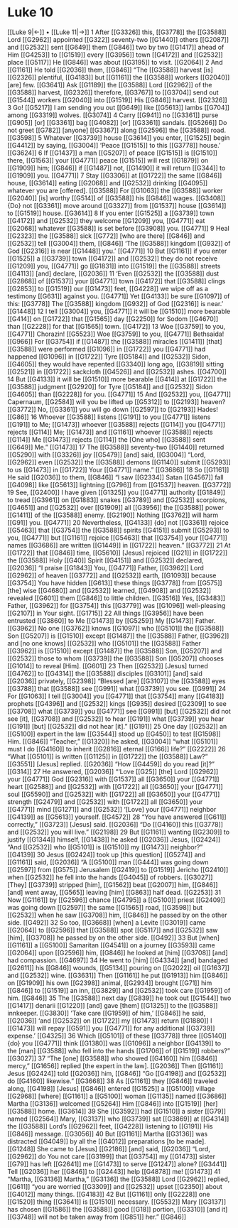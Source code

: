 # Luke 10
[[Luke 9|←]] • [[Luke 11|→]]
1 After [[G3326]] this, [[G3778]] the [[G3588]] Lord [[G2962]] appointed [[G322]] seventy-two [[G1440]] others [[G2087]] and [[G2532]] sent [[G649]] them [[G846]] two by two [[G1417]] ahead of Him [[G4253]] to [[G1519]] every [[G3956]] town [[G4172]] and [[G2532]] place [[G5117]] He [[G846]] was about [[G3195]] to visit. [[G2064]] 
2 And [[G1161]] He told [[G2036]] them, [[G846]] “The [[G3588]] harvest [is] [[G2326]] plentiful, [[G4183]] but [[G1161]] the [[G3588]] workers [[G2040]] [are] few. [[G3641]] Ask [[G1189]] the [[G3588]] Lord [[G2962]] of the [[G3588]] harvest, [[G2326]] therefore, [[G3767]] to [[G3704]] send out [[G1544]] workers [[G2040]] into [[G1519]] His [[G846]] harvest. [[G2326]] 
3 Go! [[G5217]] I am sending you out [[G649]] like [[G5613]] lambs [[G704]] among [[G3319]] wolves. [[G3074]] 
4 Carry [[G941]] no [[G3361]] purse [[G905]] [or] [[G3361]] bag [[G4082]] [or] [[G3361]] sandals. [[G5266]] Do not greet [[G782]] [anyone] [[G3367]] along [[G2596]] the [[G3588]] road. [[G3598]] 
5 Whatever [[G3739]] house [[G3614]] you enter, [[G1525]] begin [[G4412]] by saying, [[G3004]] ‘Peace [[G1515]] to this [[G3778]] house.’ [[G3624]] 
6 If [[G1437]] a man [[G5207]] of peace [[G1515]] is [[G1510]] there, [[G1563]] your [[G4771]] peace [[G1515]] will rest [[G1879]] on [[G1909]] him; [[G846]] if [[G1487]] not, [[G1490]] it will return [[G344]] to [[G1909]] you. [[G4771]] 
7 Stay [[G3306]] at [[G1722]] the same [[G846]] house, [[G3614]] eating [[G2068]] and [[G2532]] drinking [[G4095]] whatever you are [offered]. [[G3588]] For [[G1063]] the [[G3588]] worker [[G2040]] [is] worthy [[G514]] of [[G3588]] his [[G846]] wages. [[G3408]] {Do} not [[G3361]] move around [[G3327]] from [[G1537]] house [[G3614]] to [[G1519]] house. [[G3614]] 
8 If you enter [[G1525]] a [[G3739]] town [[G4172]] and [[G2532]] they welcome [[G1209]] you, [[G4771]] eat [[G2068]] whatever [[G3588]] is set before [[G3908]] you. [[G4771]] 
9 Heal [[G2323]] the [[G3588]] sick [[G772]] [who are there] [[G846]] and [[G2532]] tell [[G3004]] them, [[G846]] ‘The [[G3588]] kingdom [[G932]] of God [[G2316]] is near [[G1448]] you.’ [[G4771]] 
10 But [[G1161]] if you enter [[G1525]] a [[G3739]] town [[G4172]] and [[G2532]] they do not receive [[G1209]] you, [[G4771]] go [[G1831]] into [[G1519]] the [[G3588]] streets [[G4113]] [and] declare, [[G2036]] 
11 ‘Even [[G2532]] the [[G3588]] dust [[G2868]] of [[G1537]] your [[G4771]] town [[G4172]] that [[G3588]] clings [[G2853]] to [[G1519]] our [[G1473]] feet, [[G4228]] we wipe off as a testimony [[G631]] against you. [[G4771]] Yet [[G4133]] be sure [[G1097]] of this: [[G3778]] The [[G3588]] kingdom [[G932]] of God [[G2316]] is near.’ [[G1448]] 
12 I tell [[G3004]] you, [[G4771]] it will be [[G1510]] more bearable [[G414]] on [[G1722]] that [[G1565]] day [[G2250]] for Sodom [[G4670]] than [[G2228]] for that [[G1565]] town. [[G4172]] 
13 Woe [[G3759]] to you, [[G4771]] Chorazin! [[G5523]] Woe [[G3759]] to you, [[G4771]] Bethsaida! [[G966]] For [[G3754]] if [[G1487]] the [[G3588]] miracles [[G1411]] [that] [[G3588]] were performed [[G1096]] in [[G1722]] you [[G4771]] had happened [[G1096]] in [[G1722]] Tyre [[G5184]] and [[G2532]] Sidon, [[G4605]] they would have repented [[G3340]] long ago, [[G3819]] sitting [[G2521]] in [[G1722]] sackcloth [[G4526]] and [[G2532]] ashes. [[G4700]] 
14 But [[G4133]] it will be [[G1510]] more bearable [[G414]] at [[G1722]] the [[G3588]] judgment [[G2920]] for Tyre [[G5184]] and [[G2532]] Sidon [[G4605]] than [[G2228]] for you. [[G4771]] 
15 And [[G2532]] you, [[G4771]] Capernaum, [[G2584]] will you be lifted up [[G5312]] to [[G2193]] heaven? [[G3772]] No, [[G3361]] you will go down [[G2597]] to [[G2193]] Hades! [[G86]] 
16 Whoever [[G3588]] listens [[G191]] to you [[G4771]] listens [[G191]] to Me; [[G1473]] whoever [[G3588]] rejects [[G114]] you [[G4771]] rejects [[G114]] Me; [[G1473]] and [[G1161]] whoever [[G3588]] rejects [[G114]] Me [[G1473]] rejects [[G114]] the [One who] [[G3588]] sent [[G649]] Me.” [[G1473]] 
17 The [[G3588]] seventy-two [[G1440]] returned [[G5290]] with [[G3326]] joy [[G5479]] [and] said, [[G3004]] “Lord, [[G2962]] even [[G2532]] the [[G3588]] demons [[G1140]] submit [[G5293]] to us [[G1473]] in [[G1722]] Your [[G4771]] name.” [[G3686]] 
18 So [[G1161]] He said [[G2036]] to them, [[G846]] “I saw [[G2334]] Satan [[G4567]] fall [[G4098]] like [[G5613]] lightning [[G796]] from [[G1537]] heaven. [[G3772]] 
19 See, [[G2400]] I have given [[G1325]] you [[G4771]] authority [[G1849]] to tread [[G3961]] on [[G1883]] snakes [[G3789]] and [[G2532]] scorpions, [[G4651]] and [[G2532]] over [[G1909]] all [[G3956]] the [[G3588]] power [[G1411]] of the [[G3588]] enemy. [[G2190]] Nothing [[G3762]] will harm [[G91]] you. [[G4771]] 
20 Nevertheless, [[G4133]] {do] not [[G3361]] rejoice [[G5463]] that [[G3754]] the [[G3588]] spirits [[G4151]] submit [[G5293]] to you, [[G4771]] but [[G1161]] rejoice [[G5463]] that [[G3754]] your [[G4771]] names [[G3686]] are written [[G1449]] in [[G1722]] heaven.” [[G3772]] 
21 At [[G1722]] that [[G846]] time, [[G5610]] [Jesus] rejoiced [[G21]] in [[G1722]] the [[G3588]] Holy [[G40]] Spirit [[G4151]] and [[G2532]] declared, [[G2036]] “I praise [[G1843]] You, [[G4771]] Father, [[G3962]] Lord [[G2962]] of heaven [[G3772]] and [[G2532]] earth, [[G1093]] because [[G3754]] You have hidden [[G613]] these things [[G3778]] from [[G575]] [the] wise [[G4680]] and [[G2532]] learned, [[G4908]] and [[G2532]] revealed [[G601]] them [[G846]] to little children. [[G3516]] Yes, [[G3483]] Father, [[G3962]] for [[G3754]] this [[G3779]] was [[G1096]] well-pleasing [[G2107]] in Your sight. [[G1715]] 
22 All things [[G3956]] have been entrusted [[G3860]] to Me [[G1473]] by [[G5259]] My [[G1473]] Father. [[G3962]] No one [[G3762]] knows [[G1097]] who [[G5101]] the [[G3588]] Son [[G5207]] is [[G1510]] except [[G1487]] the [[G3588]] Father, [[G3962]] and [no one knows] [[G2532]] who [[G5101]] the [[G3588]] Father [[G3962]] is [[G1510]] except [[G1487]] the [[G3588]] Son, [[G5207]] and [[G2532]] those to whom [[G3739]] the [[G3588]] Son [[G5207]] chooses [[G1014]] to reveal [Him]. [[G601]] 
23 Then [[G2532]] [Jesus] turned [[G4762]] to [[G4314]] the [[G3588]] disciples [[G3101]] [and] said [[G2036]] privately, [[G2398]] “Blessed [are] [[G3107]] the [[G3588]] eyes [[G3788]] that [[G3588]] see [[G991]] what [[G3739]] you see. [[G991]] 
24 For [[G1063]] I tell [[G3004]] you [[G4771]] that [[G3754]] many [[G4183]] prophets [[G4396]] and [[G2532]] kings [[G935]] desired [[G2309]] to see [[G3708]] what [[G3739]] you [[G4771]] see [[G991]] [but] [[G2532]] did not see [it], [[G3708]] and [[G2532]] to hear [[G191]] what [[G3739]] you hear [[G191]] [but] [[G2532]] did not hear [it].” [[G191]] 
25 One day [[G2532]] an [[G5100]] expert in the law [[G3544]] stood up [[G450]] to test [[G1598]] Him. [[G846]] “Teacher,” [[G1320]] he asked, [[G3004]] “what [[G5101]] must I do [[G4160]] to inherit [[G2816]] eternal [[G166]] life?” [[G2222]] 
26 “What [[G5101]] is written [[G1125]] in [[G1722]] the [[G3588]] Law?” [[G3551]] [Jesus] replied. [[G2036]] “How [[G4459]] do you read [it]?” [[G314]] 
27 He answered, [[G2036]] “‘Love [[G25]] [the] Lord [[G2962]] your [[G4771]] God [[G2316]] with [[G1537]] all [[G3650]] your [[G4771]] heart [[G2588]] and [[G2532]] with [[G1722]] all [[G3650]] your [[G4771]] soul [[G5590]] and [[G2532]] with [[G1722]] all [[G3650]] your [[G4771]] strength [[G2479]] and [[G2532]] with [[G1722]] all [[G3650]] your [[G4771]] mind [[G1271]] and [[G2532]] ‘[Love] your [[G4771]] neighbor [[G4139]] as [[G5613]] yourself. [[G4572]] 
28 “You have answered [[G611]] correctly,” [[G3723]] [Jesus] said. [[G2036]] “Do [[G4160]] this [[G3778]] and [[G2532]] you will live.” [[G2198]] 
29 But [[G1161]] wanting [[G2309]] to justify [[G1344]] himself, [[G1438]] he asked [[G2036]] Jesus, [[G2424]] “And [[G2532]] who [[G5101]] is [[G1510]] my [[G1473]] neighbor?” [[G4139]] 
30 Jesus [[G2424]] took up [this question] [[G5274]] and [[G1161]] said, [[G2036]] “A [[G5100]] man [[G444]] was going down [[G2597]] from [[G575]] Jerusalem [[G2419]] to [[G1519]] Jericho [[G2410]] when [[G2532]] he fell into the hands [[G4045]] of robbers. [[G3027]] [They] [[G3739]] stripped [him], [[G1562]] beat [[G2007]] him, [[G846]] [and] went away, [[G565]] leaving [him] [[G863]] half dead. [[G2253]] 
31 Now [[G1161]] by [[G2596]] chance [[G4795]] a [[G5100]] priest [[G2409]] was going down [[G2597]] the same [[G1565]] road, [[G3598]] but [[G2532]] when he saw [[G3708]] him, [[G846]] he passed by on the other side. [[G492]] 
32 So too, [[G3668]] [when] a Levite [[G3019]] came [[G2064]] to [[G2596]] that [[G3588]] spot [[G5117]] and [[G2532]] saw [him], [[G3708]] he passed by on the other side. [[G492]] 
33 But [when] [[G1161]] a [[G5100]] Samaritan [[G4541]] on a journey [[G3593]] came [[G2064]] upon [[G2596]] him, [[G846]] he looked at [him] [[G3708]] [and] had compassion. [[G4697]] 
34 He went to [him] [[G4334]] [and] bandaged [[G2611]] his [[G846]] wounds, [[G5134]] pouring on [[G2022]] oil [[G1637]] and [[G2532]] wine. [[G3631]] Then [[G1161]] he put [[G1913]] him [[G846]] on [[G1909]] his own [[G2398]] animal, [[G2934]] brought [[G71]] him [[G846]] to [[G1519]] an inn, [[G3829]] and [[G2532]] took care [[G1959]] of him. [[G846]] 
35 The [[G3588]] next day [[G839]] he took out [[G1544]] two [[G1417]] denarii [[G1220]] [and] gave [them] [[G1325]] to the [[G3588]] innkeeper. [[G3830]] ‘Take care [[G1959]] of him,’ [[G846]] he said, [[G2036]] ‘and [[G2532]] on [[G1722]] my [[G1473]] return [[G1880]] I [[G1473]] will repay [[G591]] you [[G4771]] for any additional [[G3739]] expense.’ [[G4325]] 
36 Which [[G5101]] of these [[G3778]] three [[G5140]] {do} you [[G4771]] think [[G1380]] was [[G1096]] a neighbor [[G4139]] to the [man] [[G3588]] who fell into the hands [[G1706]] of [[G1519]] robbers?” [[G3027]] 
37 “The [one] [[G3588]] who showed [[G4160]] him [[G846]] mercy,” [[G1656]] replied [the expert in the law]. [[G2036]] Then [[G1161]] Jesus [[G2424]] told [[G2036]] him, [[G846]] “Go [[G4198]] and [[G2532]] do [[G4160]] likewise.” [[G3668]] 
38 As [[G1161]] they [[G846]] traveled along, [[G4198]] [Jesus] [[G846]] entered [[G1525]] a [[G5100]] village [[G2968]] [where] [[G1161]] a [[G5100]] woman [[G1135]] named [[G3686]] Martha [[G3136]] welcomed [[G5264]] Him [[G846]] into [[G1519]] [her] [[G3588]] home. [[G3614]] 
39 She [[G3592]] had [[G1510]] a sister [[G79]] named [[G2564]] Mary, [[G3137]] who [[G3739]] sat [[G3869]] at [[G4314]] the [[G3588]] Lord’s [[G2962]] feet, [[G4228]] listening to [[G191]] His [[G846]] message. [[G3056]] 
40 But [[G1161]] Martha [[G3136]] was distracted [[G4049]] by all the [[G4012]] preparations [to be made]. [[G1248]] She came to [Jesus] [[G2186]] [and] said, [[G2036]] “Lord, [[G2962]] do You not care [[G3199]] that [[G3754]] my [[G1473]] sister [[G79]] has left [[G2641]] me [[G1473]] to serve [[G1247]] alone? [[G3441]] Tell [[G2036]] her [[G846]] to [[G2443]] help [[G4878]] me! [[G1473]] 
41 “Martha, [[G3136]] Martha,” [[G3136]] the [[G3588]] Lord [[G2962]] replied, [[G611]] “you are worried [[G3309]] and [[G2532]] upset [[G2350]] about [[G4012]] many things. [[G4183]] 
42 But [[G1161]] only [[G2228]] one [[G1520]] thing [[G3641]] is [[G1510]] necessary. [[G5532]] Mary [[G3137]] has chosen [[G1586]] the [[G3588]] good [[G18]] portion, [[G3310]] [and it] [[G3748]] will not be taken away from [[G851]] her.” [[G846]] 
